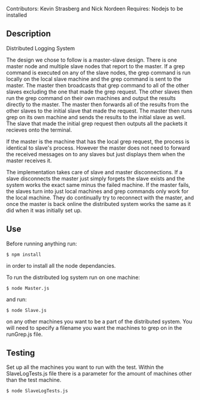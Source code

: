 Contributors: Kevin Strasberg and Nick Nordeen
Requires: Nodejs to be installed

## Description
Distributed Logging System

The design we chose to follow is a master-slave design. There is one master node and multiple slave nodes that report to the master. If a grep command is executed on any of the slave nodes, the grep command is run locally on the local slave machine and the grep command is sent to the master. The master then broadcasts that grep command to all of the other slaves excluding the one that made the grep request. The other slaves then run the grep command on their own machines and output the results directly to the master. The master then forwards all of the results from the other slaves to the initial slave that made the request. The master then runs grep on its own machine and sends the results to the initial slave as well. The slave that made the initial grep request then outputs all the packets it recieves onto the terminal.

If the master is the machine that has the local grep request, the process is identical to slave's process. However the master does not need to forward the received messages on to any slaves but just displays them when the master receives it. 

The implementation takes care of slave and master disconnections. If a slave disconnects the master just simply forgets the slave exists and the system works the exact same minus the failed machine. If the master fails, the slaves turn into just local machines and grep commands only work for the local machine. They do continually try to reconnect with the master, and once the master is back online the distributed system works the same as it did when it was initially set up.

## Use
Before running anything run:

	$ npm install

in order to install all the node dependancies.

To run the distributed log system run on one machine:

	$ node Master.js 

and run:

	$ node Slave.js

on any other machines you want to be a part of the distributed system. You will need to specify a filename you want the machines to grep on in the runGrep.js file.

## Testing
Set up all the machines you want to run with the test. Within the  SlaveLogTests.js file there is a parameter for the amount of machines other than the test machine.

	$ node SlaveLogTests.js
